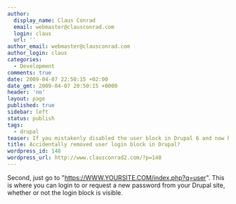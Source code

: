 ```yaml
---
author:
  display_name: Claus Conrad
  email: webmaster@clausconrad.com
  login: claus
  url: ''
author_email: webmaster@clausconrad.com
author_login: claus
categories:
  - Development
comments: true
date: 2009-04-07 22:50:15 +02:00
date_gmt: 2009-04-07 20:50:15 +0000
header: 'no'
layout: page
published: true
sidebar: left
status: publish
tags:
  - drupal
teaser: If you mistakenly disabled the user block in Drupal 6 and now have problems logging in – first of all, don’t panic.
title: Accidentally removed user login block in Drupal?
wordpress_id: 148
wordpress_url: http://www.clausconrad2.com/?p=148
---
```

Second, just go to "https://WWW.YOURSITE.COM/index.php?q=user". This is where you can login to or request a new password from your Drupal site, whether or not the login block is visible.
